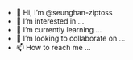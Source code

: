 - 👋 Hi, I’m @seunghan-ziptoss
- 👀 I’m interested in ...
- 🌱 I’m currently learning ...
- 💞️ I’m looking to collaborate on ...
- 📫 How to reach me ...

<!---
seunghan-ziptoss/seunghan-ziptoss is a ✨ special ✨ repository because its `README.md` (this file) appears on your GitHub profile.
You can click the Preview link to take a look at your changes.
--->
